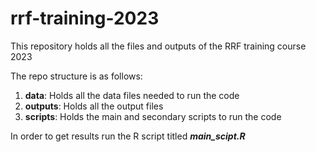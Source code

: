 # rrf-training-2023
This repository holds all the files and outputs of the RRF training course 2023


The repo structure is as follows:

1. **data**: Holds all the data files needed to run the code
2. **outputs**: Holds all the output files
3. **scripts**: Holds the main and secondary scripts to run the code


In order to get results run the R script titled ***main_scipt.R***
